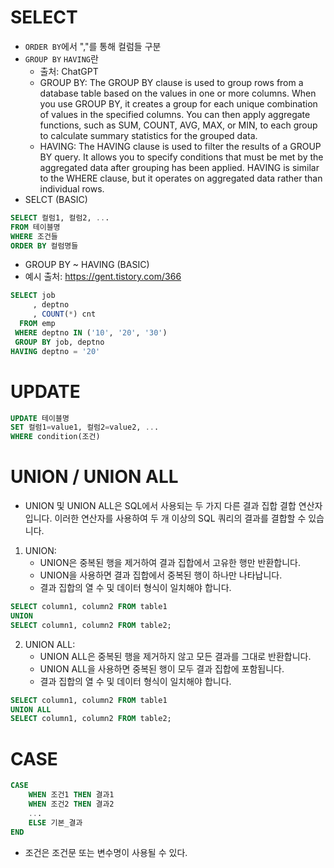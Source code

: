 
# SELECT
* ```ORDER BY```에서 ","를 통해 컬럼들 구분
* ```GROUP BY``` ```HAVING```란
     * 출처: ChatGPT
     * GROUP BY:
The GROUP BY clause is used to group rows from a database table based on the values in one or more columns. When you use GROUP BY, it creates a group for each unique combination of values in the specified columns. You can then apply aggregate functions, such as SUM, COUNT, AVG, MAX, or MIN, to each group to calculate summary statistics for the grouped data.
     * HAVING:
The HAVING clause is used to filter the results of a GROUP BY query. It allows you to specify conditions that must be met by the aggregated data after grouping has been applied. HAVING is similar to the WHERE clause, but it operates on aggregated data rather than individual rows.
* SELCT (BASIC)
```sql
SELECT 컬럼1, 컬럼2, ...
FROM 테이블명
WHERE 조건들
ORDER BY 컬럼명들
```

* GROUP BY ~ HAVING (BASIC)
* 예시 출처: https://gent.tistory.com/366
```sql
SELECT job
     , deptno
     , COUNT(*) cnt
  FROM emp
 WHERE deptno IN ('10', '20', '30')
 GROUP BY job, deptno
HAVING deptno = '20'
```
# UPDATE
```sql
UPDATE 테이블명
SET 컬럼1=value1, 컬럼2=value2, ...
WHERE condition(조건)
```
# UNION / UNION ALL
* UNION 및 UNION ALL은 SQL에서 사용되는 두 가지 다른 결과 집합 결합 연산자입니다. 이러한 연산자를 사용하여 두 개 이상의 SQL 쿼리의 결과를 결합할 수 있습니다.

1. UNION:
    * UNION은 중복된 행을 제거하여 결과 집합에서 고유한 행만 반환합니다.
    * UNION을 사용하면 결과 집합에서 중복된 행이 하나만 나타납니다.
    * 결과 집합의 열 수 및 데이터 형식이 일치해야 합니다.
```sql
SELECT column1, column2 FROM table1
UNION
SELECT column1, column2 FROM table2;
```
2. UNION ALL:
    * UNION ALL은 중복된 행을 제거하지 않고 모든 결과를 그대로 반환합니다.
    * UNION ALL을 사용하면 중복된 행이 모두 결과 집합에 포함됩니다.
    * 결과 집합의 열 수 및 데이터 형식이 일치해야 합니다.
```sql
SELECT column1, column2 FROM table1
UNION ALL
SELECT column1, column2 FROM table2;
```
# CASE
```sql
CASE
    WHEN 조건1 THEN 결과1
    WHEN 조건2 THEN 결과2
    ...
    ELSE 기본_결과
END
```
* 조건은 조건문 또는 변수명이 사용될 수 있다.
